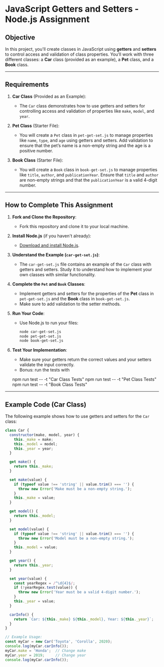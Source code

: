# JavaScript Getters and Setters - Node.js Assignment

## Objective
In this project, you'll create classes in JavaScript using **getters** and **setters** to control access and validation of class properties. You’ll work with three different classes: a **Car** class (provided as an example), a **Pet** class, and a **Book** class.

---

## Requirements

1. **Car Class** (Provided as an Example):
   - The `Car` class demonstrates how to use getters and setters for controlling access and validation of properties like `make`, `model`, and `year`.

2. **Pet Class** (Starter File):
   - You will create a `Pet` class in `pet-get-set.js` to manage properties like `name`, `type`, and `age` using getters and setters. Add validation to ensure that the pet’s name is a non-empty string and the age is a positive number.

3. **Book Class** (Starter File):
   - You will create a `Book` class in `book-get-set.js` to manage properties like `title`, `author`, and `publicationYear`. Ensure that `title` and `author` are non-empty strings and that the `publicationYear` is a valid 4-digit number.

---

## How to Complete This Assignment

1. **Fork and Clone the Repository**:
   - Fork this repository and clone it to your local machine.

2. **Install Node.js** (if you haven't already):
   - [Download and install Node.js](https://nodejs.org/en/download/).

3. **Understand the Example (`car-get-set.js`)**:
   - The `car-get-set.js` file contains an example of the `Car` class with getters and setters. Study it to understand how to implement your own classes with similar functionality.

4. **Complete the `Pet` and `Book` Classes**:
   - Implement getters and setters for the properties of the **Pet** class in `pet-get-set.js` and the **Book** class in `book-get-set.js`.
   - Make sure to add validation to the setter methods.

5. **Run Your Code**:
   - Use Node.js to run your files:
     ```bash
     node car-get-set.js
     node pet-get-set.js
     node book-get-set.js
     ```

6. **Test Your Implementation**:
   - Make sure your getters return the correct values and your setters validate the input correctly.
   - Bonus: run the tests with

    npm run test -- -t "Car Class Tests"
    npm run test -- -t "Pet Class Tests"
    npm run test -- -t "Book Class Tests"


---

## Example Code (Car Class)

The following example shows how to use getters and setters for the `Car` class:

```javascript
class Car {
  constructor(make, model, year) {
    this._make = make;
    this._model = model;
    this._year = year;
  }

  get make() {
    return this._make;
  }

  set make(value) {
    if (typeof value !== 'string' || value.trim() === '') {
      throw new Error('Make must be a non-empty string.');
    }
    this._make = value;
  }

  get model() {
    return this._model;
  }

  set model(value) {
    if (typeof value !== 'string' || value.trim() === '') {
      throw new Error('Model must be a non-empty string.');
    }
    this._model = value;
  }

  get year() {
    return this._year;
  }

  set year(value) {
    const yearRegex = /^\d{4}$/;
    if (!yearRegex.test(value)) {
      throw new Error('Year must be a valid 4-digit number.');
    }
    this._year = value;
  }

  carInfo() {
    return `Car: ${this._make} ${this._model}, Year: ${this._year}`;
  }
}

// Example Usage:
const myCar = new Car('Toyota', 'Corolla', 2020);
console.log(myCar.carInfo());
myCar.make = 'Honda';  // Change make
myCar.year = 2019;     // Change year
console.log(myCar.carInfo());
